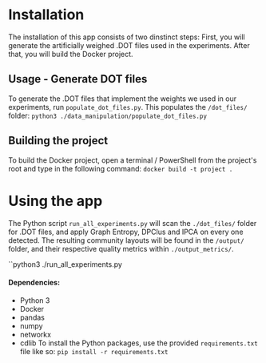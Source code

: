 # Installation
The installation of this app consists of two dinstinct steps: First, you will generate the artificially weighed .DOT files used in the experiments. After that, you will build the Docker project. 

## Usage - Generate DOT files
To generate the .DOT files that implement the weights we used in our experiments, 
run `populate_dot_files.py`.  This populates the `/dot_files/` folder:
	``python3 ./data_manipulation/populate_dot_files.py``

## Building the project
To build the Docker project, open a terminal / PowerShell from the project's root and type in the following command:
	```docker build -t project . ```

# Using the app
The Python script `run_all_experiments.py` will scan the `./dot_files/` folder for .DOT files, and apply Graph Entropy, DPClus and IPCA on every one detected. The resulting community layouts will be found in the `/output/` folder, and their respective quality metrics within `./output_metrics/`.

``python3 ./run_all_experiments.py

#### Dependencies:
- Python 3
- Docker
- pandas
- numpy
- networkx
- cdlib
To install the Python packages, use the provided `requirements.txt` file like so:
`pip install -r requirements.txt`